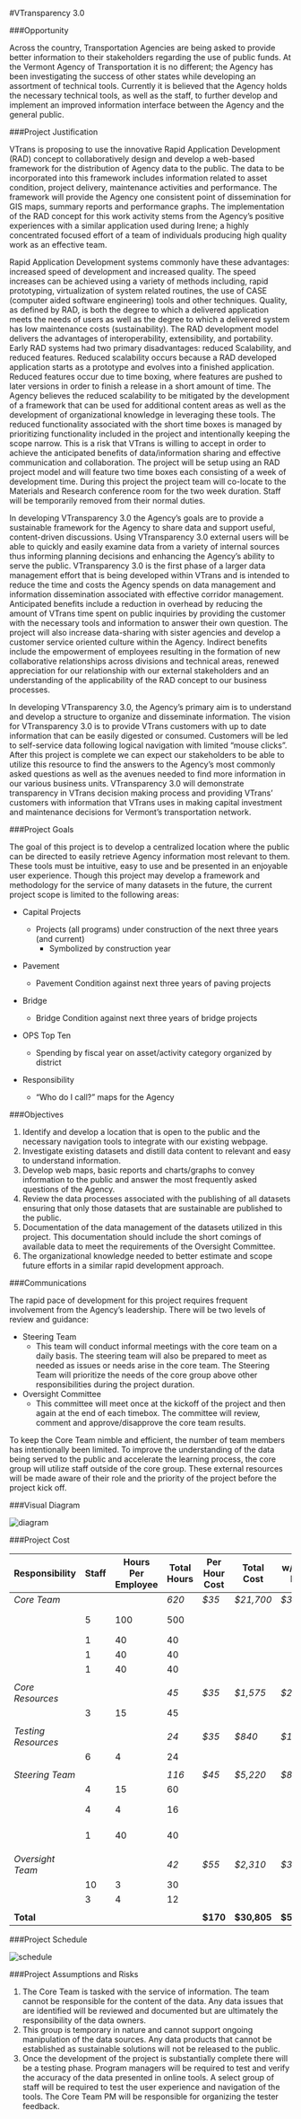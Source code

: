 #VTransparency 3.0

###Opportunity

Across the country, Transportation Agencies are being asked to provide better information to their stakeholders regarding the use of public funds.  At the Vermont Agency of Transportation it is no different; the Agency has been investigating the success of other states while developing an assortment of technical tools.  Currently it is believed that the Agency holds the necessary technical tools, as well as the staff, to further develop and implement an improved information interface between the Agency and the general public.  

###Project Justification

VTrans is proposing to use the innovative Rapid Application Development (RAD) concept to collaboratively design and develop a web-based framework for the distribution of Agency data to the public.  The data to be incorporated into this framework includes information related to asset condition, project delivery, maintenance activities and performance.  The framework will provide the Agency one consistent point of dissemination for GIS maps, summary reports and performance graphs.  The implementation of the RAD concept for this work activity stems from the Agency’s positive experiences with a similar application used during Irene; a highly concentrated focused effort of a team of individuals producing high quality work as an effective team. 

Rapid Application Development systems commonly have these advantages: increased speed of development and increased quality. The speed increases can be achieved using a variety of methods including, rapid prototyping, virtualization of system related routines, the use of CASE (computer aided software engineering) tools and other techniques. Quality, as defined by RAD, is both the degree to which a delivered application meets the needs of users as well as the degree to which a delivered system has low maintenance costs (sustainability). The RAD development model delivers the advantages of interoperability, extensibility, and portability. Early RAD systems had two primary disadvantages: reduced Scalability, and reduced features. Reduced scalability occurs because a RAD developed application starts as a prototype and evolves into a finished application. Reduced features occur due to time boxing, where features are pushed to later versions in order to finish a release in a short amount of time. The Agency believes the reduced scalability to be mitigated by the development of a framework that can be used for additional content areas as well as the development of organizational knowledge in leveraging these tools.  The reduced functionality associated with the short time boxes is managed by prioritizing functionality included in the project and intentionally keeping the scope narrow.  This is a risk that VTrans is willing to accept in order to achieve the anticipated benefits of data/information sharing and effective communication and collaboration. The project will be setup using an RAD project model and will feature two time boxes each consisting of a week of development time.  During this project the project team will co-locate to the Materials and Research conference room for the two week duration.  Staff will be temporarily removed from their normal duties.  

In developing VTransparency 3.0 the Agency’s goals are to provide a sustainable framework for the Agency to share data and support useful, content-driven discussions. Using VTransparency 3.0 external users will be able to quickly and easily examine data from a variety of internal sources thus informing planning decisions and enhancing the Agency’s ability to serve the public.  VTransparency 3.0 is the first phase of a larger data management effort that is being developed within VTrans and is intended to reduce the time and costs the Agency spends on data management and information dissemination associated with effective corridor management. Anticipated benefits include a reduction in overhead by reducing the amount of VTrans time spent on public inquiries by providing the customer with the necessary tools and information to answer their own question.  The project will also increase data-sharing with sister agencies and develop a customer service oriented culture within the Agency.   Indirect benefits include the empowerment of employees resulting in the formation of new collaborative relationships across divisions and technical areas, renewed appreciation for our relationship with our external stakeholders and an understanding of the applicability of the RAD concept to our business processes.  

In developing VTransparency 3.0, the Agency’s primary aim is to understand and develop a structure to organize and disseminate information.   The vision for VTransparency 3.0 is to provide VTrans customers with up to date information that can be easily digested or consumed. Customers will be led to self-service data following logical navigation with limited “mouse clicks”.  After this project is complete we can expect our stakeholders to be able to utilize this resource to find the answers to the Agency’s most commonly asked questions as well as the avenues needed to find more information in our various business units.  VTransparency 3.0 will demonstrate transparency in VTrans decision making process and providing VTrans’ customers with information that VTrans uses in making capital investment and maintenance decisions for Vermont’s transportation network.  

###Project Goals

The goal of this project is to develop a centralized location where the public can be directed to easily retrieve Agency information most relevant to them.  These tools must be intuitive, easy to use and be presented in an enjoyable user experience. Though this project may develop a framework and methodology for the service of many datasets in the future, the current project scope is limited to the following areas:

- Capital Projects
  - Projects (all programs) under construction of the next three years (and current)
    - Symbolized by construction year
- Pavement
  - Pavement Condition against next three years of paving projects

- Bridge
  - Bridge Condition against next three years of bridge projects
  
- OPS Top Ten
  - Spending by fiscal year on asset/activity category organized by district
  
- Responsibility
  - “Who do I call?” maps for the Agency
  
###Objectives

1.	Identify and develop a location that is open to the public and the necessary navigation tools to integrate with our existing webpage.
2.	Investigate existing datasets and distill data content to relevant and easy to understand information.
3.	Develop web maps, basic reports and charts/graphs to convey information to the public and answer the most frequently asked questions of the Agency.
4.	Review the data processes associated with the publishing of all datasets ensuring that only those datasets that are sustainable are published to the public.
5.	Documentation of the data management of the datasets utilized in this project.  This documentation should include the short comings of available data to meet the requirements of the Oversight Committee.
6.	The organizational knowledge needed to better estimate and scope future efforts in a similar rapid development approach.  

###Communications

The rapid pace of development for this project requires frequent involvement from the Agency’s leadership. There will be two levels of review and guidance:

- Steering Team
  - This team will conduct informal meetings with the core team on a daily basis.  The steering team will also be prepared to meet as needed as issues or needs arise in the core team.  The Steering Team will prioritize the needs of the core group above other responsibilities during the project duration.
- Oversight Committee
  - This committee will meet once at the kickoff of the project and then again at the end of each timebox.  The committee will review, comment and approve/disapprove the core team results.
  
To keep the Core Team nimble and efficient, the number of team members has intentionally been limited.  To improve the understanding of the data being served to the public and accelerate the learning process, the core group will utilize staff outside of the core group. These external resources will be made aware of their role and the priority of the project before the project kick off.  

###Visual Diagram

![diagram](https://raw.githubusercontent.com/VTrans/vtp3-roadmap/master/img/communication_plan.png)

###Project Cost

| Responsibility | Staff | Hours Per Employee | Total Hours | Per Hour Cost | Total Cost | w/ Load Fac. | Explanation          |
|----------------|-------|--------------------|-------------|---------------|------------|--------------|----------------------|
| *Core Team*    |       |                    | *620*       | *$35*         |*$21,700*   |*$35,263*     |                      |
|                |5      |100                 |500          |               |            |              |5 empl, 2 wks @ 50h/wk|
|                |1      |40                  |40           |               |            |              |40h prep work         |
|                |1      |40                  |40           |               |            |              |40h follow-up         |
|                |1      |40                  |40           |               |            |              |Implementation/Rollout|
|                |       |                    |             |               |            |              |                      |
|*Core Resources*|       |                    |*45*         |*$35*          |*$1,575*    |*$2,559*      |                      |
|                |3      |15                  |45           |               |            |              |15hrs support each    |
|                |       |                    |             |               |            |              |                      |
|*Testing Resources*|    |                    |*24*         |*$35*          |*$840*      |*$1,365*      |                      |
|                |6      |4                   |24           |               |            |              |6 staff testing info  |
|                |       |                    |             |               |            |              |                      |
|*Steering Team* |       |                    |*116*        |*$45*          |*$5,220*    |*$8,483*      |                      |
|                |4      |15                  |60           |               |            |              |1.5h/day for 10 days  |
|                |4      |4                   |16           |               |            |              |add'l 4h ad-hoc suppt.|
|                |1      |40                  |40           |               |            |              |Champion Implementat'n|
|                |       |                    |             |               |            |              |                      |
|*Oversight Team*|       |                    |*42*         |*$55*          |*$2,310*    |*$3,754*      |                      |
|                |10     |3                   |30           |               |            |              |Kickoff, time box 1&2 |
|                |3      |4                   |12           |               |            |              |Implementation suppt. |
|                |       |                    |             |               |            |              |                      |
|__Total__       |       |                    |             |__$170__       |__$30,805__ |__$51,423__   |                      |

###Project Schedule

![schedule](https://raw.githubusercontent.com/VTrans/vtp3-roadmap/master/img/schedule.png)

###Project Assumptions and Risks

1. The Core Team is tasked with the service of information.  The team cannot be responsible for the content of the data.   Any data issues that are identified will be reviewed and documented but are ultimately the responsibility of the data owners.
2. This group is temporary in nature and cannot support ongoing manipulation of the data sources.  Any data products that cannot be established as sustainable solutions will not be released to the public. 
3. Once the development of the project is substantially complete there will be a testing phase.  Program managers will be required to test and verify the accuracy of the data presented in online tools. A select group of staff will be required to test the user experience and navigation of the tools.  The Core Team PM will be responsible for organizing the tester feedback. 
